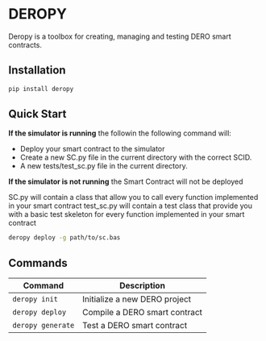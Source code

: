 # DEROPY

Deropy is a toolbox for creating, managing and testing DERO smart contracts.

## Installation

```bash
pip install deropy
```

## Quick Start

**If the simulator is running** the followin
the following command will:
- Deploy your smart contract to the simulator
- Create a new SC.py file in the current directory with the correct SCID.
- A new tests/test_sc.py file in the current directory.

**If the simulator is not running** the Smart Contract will not be deployed

SC.py will contain a class that allow you to call every function implemented in your smart contract
test_sc.py will contain a test class that provide you with a basic test skeleton for every function implemented in your smart contract

```bash
deropy deploy -g path/to/sc.bas
```

## Commands

| Command | Description |
| --- | --- |
| `deropy init` | Initialize a new DERO project |
| `deropy deploy` | Compile a DERO smart contract |
| `deropy generate` | Test a DERO smart contract |


